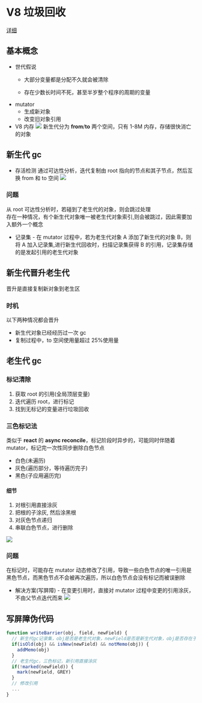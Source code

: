 # V8 垃圾回收

[详细](https://juejin.im/post/5e6afc58e51d452715157434?utm_source=gold_browser_extension#heading-1)

## 基本概念

- 世代假说
  - 大部分变量都是分配不久就会被清除
  
  - 存在少数长时间不死，甚至半岁整个程序的周期的变量
- mutator
  - 生成新对象
  - 改变旧对象引用
- V8 内存
  <img src="https://user-gold-cdn.xitu.io/2020/3/13/170d1f0ba3c53149?imageView2/0/w/1280/h/960/format/webp/ignore-error/1">
  新生代分为 **from**/**to** 两个空间，只有 1-8M 内存，存储很快消亡的对象

## 新生代 gc

- 存活检测
  通过可达性分析，迭代复制由 root 指向的节点和其子节点，然后互换 from 和 to 空间
  <img src="https://user-gold-cdn.xitu.io/2020/3/13/170d1ee0f36f61b0?imageView2/0/w/1280/h/960/format/webp/ignore-error/1">

### 问题

从 root 可达性分析时，若碰到了老生代的对象，则会跳过处理  
存在一种情况，有个新生代对象唯一被老生代对象索引,则会被跳过，因此需要加入额外一个概念

- 记录集 - 在 mutator 过程中，若为老生代对象 A 添加了新生代的对象 B，则将 A 加入记录集,进行新生代回收时，扫描记录集获得 B 的引用，记录集存储的是发起引用的老生代对象

## 新生代晋升老生代

晋升是直接复制新对象到老生区

### 时机

以下两种情况都会晋升

- 新生代对象已经经历过一次 gc
- 复制过程中，to 空间使用量超过 25%使用量

## 老生代 gc

### 标记清除

1. 获取 root 的引用(全局顶层变量)
2. 迭代遍历 root，进行标记
3. 找到无标记的变量进行垃圾回收

### 三色标记法

类似于 **react** 的 **async reconcile**，标记阶段时异步的，可能同时伴随着 mutator，标记完一次性同步删除白色节点

- 白色(未遍历)
- 灰色(遍历部分，等待遍历完子)
- 黑色(子应用遍历完)

#### 细节

1. 对根引用直接涂灰
2. 把根的子涂灰, 然后涂黑根
3. 对灰色节点递归
4. 串联白色节点，进行删除

<img src="https://user-gold-cdn.xitu.io/2020/3/13/170d1f1455aa48bf?imageView2/0/w/1280/h/960/format/webp/ignore-error/1">

### 问题

在标记时，可能存在 mutator 动态修改了引用，导致一些白色节点的唯一引用是黑色节点，而黑色节点不会被再次遍历，所以白色节点会没有标记而被误删除

- 解决方案(写屏障) - 在变更引用时，直接对 mutator 过程中变更的引用涂灰，不由父节点迭代而来
  <img src="https://user-gold-cdn.xitu.io/2020/3/13/170d1f1a6e5484d9?imageView2/0/w/1280/h/960/format/webp/ignore-error/1">

## 写屏障伪代码

```js
function writeBarrier(obj, field, newField) {
  // 新生代gc记录集，obj是否是老生代对象，newField是否是新生代对象，obj是否存在于记录集
  if(isOld(obj) && isNew(newField) && notMemo(obj)) {
    addMemo(obj)
  }
  // 老生代gc，三色标记，新引用直接涂灰
  if(!marked(newField)) {
    mark(newField, GREY)
  }
  // 修改引用
  ...
}
```
